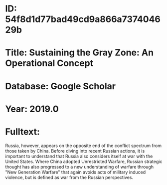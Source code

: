 # ID: 54f8d1d77bad49cd9a866a737404629b
# Title: Sustaining the Gray Zone: An Operational Concept
# Database: Google Scholar
# Year: 2019.0
# Fulltext:
Russia, however, appears on the opposite end of the conflict spectrum from those taken by China.
Before diving into recent Russian actions, it is important to understand that Russia also considers itself at war with the United States.
Where China adopted Unrestricted Warfare, Russian strategic thought has also progressed to a new understanding of warfare through "New Generation Warfare" that again avoids acts of military induced violence, but is defined as war from the Russian perspectives.